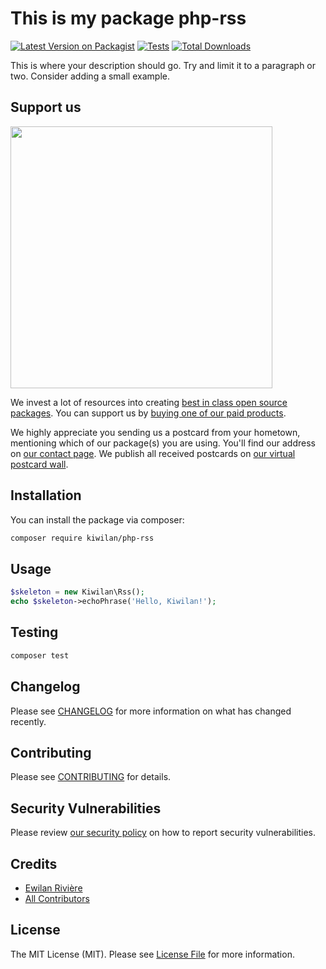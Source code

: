 # This is my package php-rss

[![Latest Version on Packagist](https://img.shields.io/packagist/v/kiwilan/php-rss.svg?style=flat-square)](https://packagist.org/packages/kiwilan/php-rss)
[![Tests](https://img.shields.io/github/actions/workflow/status/kiwilan/php-rss/run-tests.yml?branch=main&label=tests&style=flat-square)](https://github.com/kiwilan/php-rss/actions/workflows/run-tests.yml)
[![Total Downloads](https://img.shields.io/packagist/dt/kiwilan/php-rss.svg?style=flat-square)](https://packagist.org/packages/kiwilan/php-rss)

This is where your description should go. Try and limit it to a paragraph or two. Consider adding a small example.

## Support us

[<img src="https://github-ads.s3.eu-central-1.amazonaws.com/php-rss.jpg?t=1" width="419px" />](https://spatie.be/github-ad-click/php-rss)

We invest a lot of resources into creating [best in class open source packages](https://spatie.be/open-source). You can support us by [buying one of our paid products](https://spatie.be/open-source/support-us).

We highly appreciate you sending us a postcard from your hometown, mentioning which of our package(s) you are using. You'll find our address on [our contact page](https://spatie.be/about-us). We publish all received postcards on [our virtual postcard wall](https://spatie.be/open-source/postcards).

## Installation

You can install the package via composer:

```bash
composer require kiwilan/php-rss
```

## Usage

```php
$skeleton = new Kiwilan\Rss();
echo $skeleton->echoPhrase('Hello, Kiwilan!');
```

## Testing

```bash
composer test
```

## Changelog

Please see [CHANGELOG](CHANGELOG.md) for more information on what has changed recently.

## Contributing

Please see [CONTRIBUTING](https://github.com/spatie/.github/blob/main/CONTRIBUTING.md) for details.

## Security Vulnerabilities

Please review [our security policy](../../security/policy) on how to report security vulnerabilities.

## Credits

- [Ewilan Rivière](https://github.com/kiwilan)
- [All Contributors](../../contributors)

## License

The MIT License (MIT). Please see [License File](LICENSE.md) for more information.

